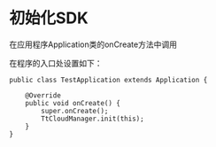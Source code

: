 # 初始化SDK

在应用程序Application类的onCreate方法中调用

在程序的入口处设置如下：

```
public class TestApplication extends Application {

    @Override
    public void onCreate() {
        super.onCreate();
        TtCloudManager.init(this);
    }
}
```



